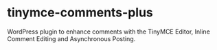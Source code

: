 # tinymce-comments-plus
WordPress plugin to enhance comments with the TinyMCE Editor, Inline Comment Editing and Asynchronous Posting.
